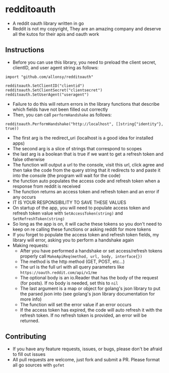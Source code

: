 # redditoauth
* A reddit oauth library written in go
* Reddit is not my copyright, They are an amazing company and deserve all the kutos for their apis and oauth work

## Instructions
* Before you can use this library, you need to preload the client secret, clientID, and user agent string as follows:

```
import "github.com/allonsy/redditoauth"

redditoauth.SetClientID("clientid")
redditoauth.SetClientSecret("clientsecret")
redditoauth.SetUserAgent("useragent")
```

* Failure to do this will return errors in the library functions that describe which fields have not been filled out correctly
* Then, you can call `performHandshake` as follows:

```
redditoauth.PerformHandshake("http://localhost", []string{"identity"}, true))
```

  * The first arg is the redirect_uri (localhost is a good idea for installed apps)
  * The second arg is a slice of strings that correspond to scopes
  * the last arg is a boolean that is true if we want to get a refresh token and false otherwise
  * The function will output a url to the console, visit this url, click agree and then take the code from the query string that it redirects to and paste it into the console (the program will wait for the code)
  * the function auto populates the access code and refresh token when a response from reddit is received
  * The function returns an access token and refresh token and an error if any occurs
  * IT IS YOUR RESPONSIBILITY TO SAVE THESE VALUES
  * On startup of the app, you will need to populate access token and refresh token value with `SetAccessToken(string)` and `SetRefreshToken(string)`
  * So long as the app is on, it will cache these tokens so you don't need to keep on re calling these functions or asking reddit for more tokens
  * If you forget to populate the access token and refresh token fields, my library will error, asking you to perform a handshake again
* Making requests:
  * After you have performed a handshake or set access/refresh tokens properly call `MakeApiReq(method, url, body, interface{})`
  * The method is the http method (GET, POST, etc...)
  * The url is the full url with all query parameters like `https://oauth.reddit.com/api/v1/me`
  * The optional body is an io.Reader that has the body of the request (for posts). If no body is needed, set this to `nil`
  * The last argument is a map or object for golang's json library to put the parsed json into (see golang's json library documentation for more info)
  * The function will set the error value if an error occurs
  * If the access token has expired, the code will auto refresh it with the refresh token. If no refresh token is provided, an error will be returned.

## Contributing
* If you have any feature requests, issues, or bugs, please don't be afraid to fill out issues
* All pull requests are welcome, just fork and submit a PR. Please format all go sources with `gofmt`
